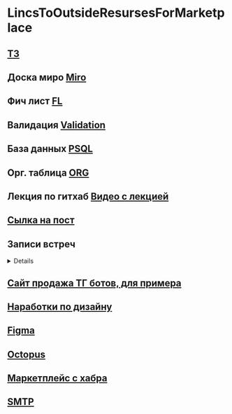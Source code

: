 # LincsToOutsideResursesForMarketplace

## [ТЗ](https://docs.google.com/document/d/12aaOBUFUR--86Om-tVIebFviGJ04Y6njp1uT5HVdzVs/edit)
## Доска миро [Miro](https://miro.com/app/board/uXjVMmGMkh8=/?share_link_id=612857840073)
## Фич лист [FL](https://docs.google.com/spreadsheets/d/1AUvBSuFTTzSZNf3UAr8w3samtr__hQ5t3ZAolTxt6aA/edit#gid=0)
## Валидация [Validation](https://docs.google.com/spreadsheets/d/1x1PCPDfz_UkQalW_4BEehOxwYkdtFGebvcg_ljcO9GI/edit#gid=0)
## База данных [PSQL](https://dbdiagram.io/d/TelegramBotsMarketplace-65046c6a02bd1c4a5ea731ad)
## Орг. таблица [ORG](https://docs.google.com/spreadsheets/d/11EvMCgvGa-EwaK4tuTJRtvsTYf83SzgQJ1Nm6Y_Om7I/edit#gid=830421876)
## Лекция по гитхаб [Видео с лекцией](https://disk.yandex.ru/d/HSYd_HshpFC6dQ)
## [Сылка на пост](https://t.me/c/1883789563/8/1547)

## Записи встреч
<details>
  
   part 1  https://disk.yandex.ru/i/ZLvnwB5ARXZ19Q  <br>
   part 2  https://disk.yandex.ru/i/G_AI9dGq89elqw  <br>
   Сообщение в телеграмме https://t.me/c/1883789563/8/242 <br>
   Следующая встреча https://t.me/c/1883789563/8/1068  <br>
  
</details>

## [Сайт продажа ТГ ботов, для примера](https://apbot.ru/bots)
## [Наработки по дизайну](https://octopus.do/lykjn0cyxdi)
## [Figma](qase.io)
## [Octopus](https://octopus.do/lykjn0cyxdi)
## [Маркетплейс с хабра](https://marketplace.ace.su/)
## [SMTP](https://www.netangels.ru/support/cloud-vds/mail-on-start/)
